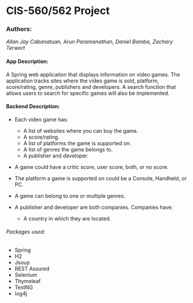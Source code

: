 # CIS-560/562 Project
### Authors:
*Allan Jay Cabanatuan, Arun Paramanathan, Daniel Bamba, Zachary Terwort*
#### App Description:
A Spring web application that displays information on video games. The application tracks sites where the video game is sold, platform, score/rating, genre, publishers and developers. A search function that allows users to search for specific games will also be implemented.

#### Backend Description:
 * Each video game has:
    * A list of websites where you can buy the game.
    * A score/rating.
    * A list of platforms the game is supported on.
    * A list of genres the game belongs to.
    * A publisher and developer.

* A game could have a critic score, user score, both, or no score.
* The platform a game is supported on could be a Console, Handheld, or PC.
* A game can belong to one or multiple genres.
* A publisher and developer are both companies. Companies have:
    * A country in which they are located.

###### Packages used:
* Spring
* H2
* Jsoup
* REST Assured
* Selenium
* Thymeleaf
* TestNG
* log4j
